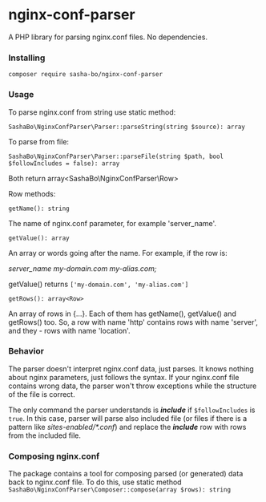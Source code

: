# nginx-conf-parser

A PHP library for parsing nginx.conf files. No dependencies.

### Installing

`composer require sasha-bo/nginx-conf-parser`

### Usage

To parse nginx.conf from string use static method:

`SashaBo\NginxConfParser\Parser::parseString(string $source): array`

To parse from file:

`SashaBo\NginxConfParser\Parser::parseFile(string $path, bool $followIncludes = false): array`

Both return array<SashaBo\NginxConfParser\Row>

Row methods:

`getName(): string`

The name of nginx.conf parameter, for example 'server_name'.

`getValue(): array`

An array or words going after the name. For example, if the row is:

*server_name my-domain.com my-alias.com;*

getValue() returns `['my-domain.com', 'my-alias.com']`

`getRows(): array<Row>`

An array of rows in {...}. 
Each of them has getName(), getValue() and getRows() too.
So, a row with name 'http' contains rows with name 'server', and they -
rows with name 'location'.

### Behavior

The parser doesn't interpret nginx.conf data, just parses. 
It knows nothing about nginx parameters, just follows the syntax.
If your nginx.conf file contains wrong data, the parser won't throw 
exceptions while the structure of the file is correct.

The only command the parser understands is ***include*** if `$followIncludes`
is `true`. In this case, parser will parse also included file (or files if
there is a pattern like *sites-enabled/\*.conf*) and replace the 
***include*** row with rows from the included file.

### Composing nginx.conf

The package contains a tool for composing parsed (or generated) data back
to nginx.conf file. To do this, use static method
`SashaBo\NginxConfParser\Composer::compose(array $rows): string`



